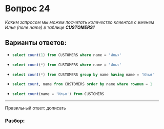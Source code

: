 # Вопрос 24
_Каким запросом мы можем посчитать количество клиентов с именем Илья (поле name) в таблице **CUSTOMERS**?_

## Варианты ответов:

-
  ```sql 
  select count(1) from CUSTOMERS where name = 'Илья'
  ```

-
  ```sql 
  select count(*) from CUSTOMERS where name = 'Илья'
  ```

-
  ```sql 
  select count(*) from CUSTOMERS group by name having name = 'Илья'
  ```

-
  ```sql 
  select count, name from CUSTOMERS order by name where rownum = 1
  ```

-
  ```sql 
  select count(name = 'Илья') from CUSTOMERS
  ```
  
___

Правильный ответ: дописать

### Разбор: